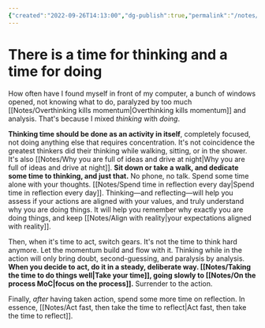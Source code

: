```yaml
---
{"created":"2022-09-26T14:13:00","dg-publish":true,"permalink":"/notes/there-is-a-time-for-thinking-and-a-time-for-doing/","dgPassFrontmatter":true,"updated":"2024-12-22T16:24:07.313+01:00"}
---
```


# There is a time for thinking and a time for doing

How often have I found myself in front of my computer, a bunch of windows opened, not knowing what to do, paralyzed by too much [[Notes/Overthinking kills momentum\|Overthinking kills momentum]] and analysis. That's because I mixed *thinking* with *doing*. 

**Thinking time should be done as an activity in itself**, completely focused, not doing anything else that requires concentration. It's not coincidence the greatest thinkers did their thinking while walking, sitting, or in the shower. It's also [[Notes/Why you are full of ideas and drive at night\|Why you are full of ideas and drive at night]].   **Sit down or take a walk, and dedicate some time to thinking, and just that.** No phone, no talk. Spend some time alone with your thoughts. [[Notes/Spend time in reflection every day\|Spend time in reflection every day]].
Thinking—and reflecting—will help you assess if your actions are aligned with your values, and truly understand why you are doing things. It will help you remember why exactly you are doing things, and keep [[Notes/Align with reality\|your expectations aligned with reality]].

Then, when it's time to act, switch gears. It's not the time to think hard anymore. Let the momentum build and flow with it. Thinking while in the action will only bring doubt, second-guessing, and paralysis by analysis.
**When you decide to act, do it in a steady, deliberate way. [[Notes/Taking the time to do things well\|Take your time]], going slowly to [[Notes/On the process MoC\|focus on the process]].** Surrender to the action.

Finally, *after* having taken action, spend some more time on reflection. 
In essence, [[Notes/Act fast, then take the time to reflect\|Act fast, then take the time to reflect]].